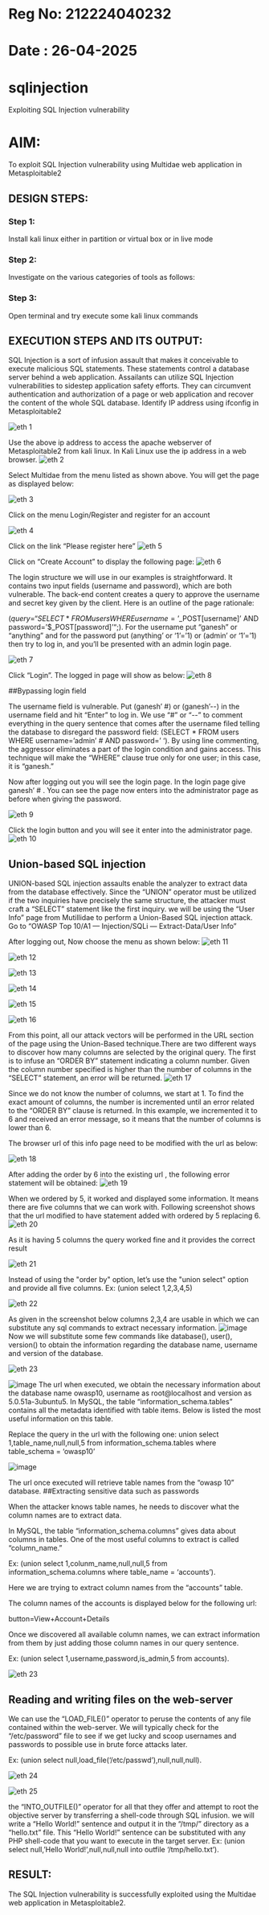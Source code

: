 # Reg No: 212224040232
# Date  : 26-04-2025
# sqlinjection
Exploiting SQL Injection vulnerability

# AIM:
To exploit SQL Injection vulnerability using Multidae web application in Metasploitable2

## DESIGN STEPS:

### Step 1:

Install kali linux either in partition or virtual box or in live mode


### Step 2:

Investigate on the various categories of tools as follows:

### Step 3:

Open terminal and try execute some kali linux commands

## EXECUTION STEPS AND ITS OUTPUT:

SQL Injection is a sort of infusion assault that makes it conceivable to execute malicious SQL statements. These statements control a database server behind a web application. Assailants can utilize SQL Injection vulnerabilities to sidestep application safety efforts. They can circumvent authentication and authorization of a page or web application and recover the content of the whole SQL database. 
Identify IP address using ifconfig in Metasploitable2

![eth 1](https://github.com/user-attachments/assets/b4b24e48-2a5b-4458-a638-6c09203a098f)

Use the above ip address to access the apache webserver of Metasploitable2 from kali linux. In Kali Linux use the ip address in a web browser.
![eth 2](https://github.com/user-attachments/assets/9321a31c-d3e1-4e86-89f8-d13131bd0626)

Select Multidae from the menu listed as shown above. You will get the page as displayed below:

![eth 3](https://github.com/user-attachments/assets/d53e0639-45cc-4134-a800-2d781da7b37e)

Click on the menu Login/Register and register for an account


![eth 4](https://github.com/user-attachments/assets/0df0b2b0-ede2-4d78-b65e-f40b6f3730ec)

Click on the link “Please register here”
![eth 5](https://github.com/user-attachments/assets/a0d62123-cc15-44b8-98f7-261f5aef3f46)

Click on “Create Account” to display the following page:
![eth 6](https://github.com/user-attachments/assets/94959104-e793-4a97-b024-ecb352a63195)

The login structure we will use in our examples is straightforward. It contains two input fields (username and password), which are both vulnerable. The back-end content creates a query to approve the username and secret key given by the client. Here is an outline of the page rationale:

($query = “SELECT * FROM users WHERE username=’$_POST[username]’ AND password=’$_POST[password]’“;).
 For the username put “ganesh” or “anything” and for the password put (anything’ or ‘1’=’1) or (admin’ or ‘1’=’1) then try to log in, and you’ll be presented with an admin login page.


![eth 7](https://github.com/user-attachments/assets/bfd773f8-bbf1-4140-b41f-a0b40d029bf2)


Click “Login”. The logged in page will show as below:
![eth 8](https://github.com/user-attachments/assets/579cbbb1-e87e-45c0-a171-78969021bbc7)



##Bypassing login field

The username field is vulnerable. Put (ganesh’ #) or (ganesh’--) in the username field and hit “Enter” to log in. We use “#” or “--” to comment everything in the query sentence that comes after the username filed telling the database to disregard the password field: (SELECT * FROM users WHERE username=’admin’ # AND password=’ ‘). By using line commenting, the aggressor eliminates a part of the login condition and gains access. This technique will make the “WHERE” clause true only for one user; in this case, it is “ganesh.”

Now after logging out you will see the login page. In the login page give ganesh’ # . You can see the page now enters into the administrator page as before when giving the password. 

![eth 9](https://github.com/user-attachments/assets/bca4de09-9e64-4e1b-8d8d-1209de3f1861)

Click the login button and you will see it enter into the administrator page.
![eth 10](https://github.com/user-attachments/assets/cd8f1fb7-8ade-429a-bd06-6c41d54697ba)


## Union-based SQL injection
UNION-based SQL injection assaults enable the analyzer to extract data from the database effectively. Since the “UNION” operator must be utilized if the two inquiries have precisely the same structure, the attacker must craft a “SELECT” statement like the first inquiry. 
we will be using the “User Info” page from Mutillidae to perform a Union-Based SQL injection attack. Go to “OWASP Top 10/A1 — Injection/SQLi — Extract-Data/User Info” 

After logging out, Now choose the menu as shown below:
![eth 11](https://github.com/user-attachments/assets/6cf42cb0-3a38-4794-9ff8-61f164fb325a)

![eth 12](https://github.com/user-attachments/assets/de253853-ba44-4f5a-8ad4-93daba3c303e)


![eth 13](https://github.com/user-attachments/assets/6987283a-41fe-4dee-9324-0a74a7061f0a)

![eth 14](https://github.com/user-attachments/assets/c3a6a88f-21a8-4a39-b5a1-b36159bb995c)


![eth 15](https://github.com/user-attachments/assets/3a2264b9-f99b-4ba7-b0db-9c5dcf849ff8)

![eth 16](https://github.com/user-attachments/assets/337a5f06-7aad-49ce-bffa-8344629b833e)

From this point, all our attack vectors will be performed in the URL section of the page using the Union-Based technique.There are two different ways to discover how many columns are selected by the original query. The first is to infuse an “ORDER BY” statement indicating a column number. Given the column number specified is higher than the number of columns in the “SELECT” statement, an error will be returned.
![eth 17](https://github.com/user-attachments/assets/b9dea006-4b7b-4cd5-926f-2e0c51c0bdc4)


Since we do not know the number of columns, we start at 1. To find the exact amount of columns, the number is incremented until an error related to the “ORDER BY” clause is returned. In this example, we incremented it to 6 and received an error message, so it means that the number of columns is lower than 6.

The browser url of this info page need to be modified with the url as below:



![eth 18](https://github.com/user-attachments/assets/0663c319-804d-40dd-a495-f0bf260f52c1)

After adding the order by 6 into the existing url , the following error statement will be obtained:
![eth 19](https://github.com/user-attachments/assets/5bf3bf4b-b506-42cc-b27f-329240cc0e6b)



When we ordered by 5, it worked and displayed some information. It means there are five columns that we can work with. Following screenshot shows that the url modified to have statement added with ordered by 5 replacing 6.
![eth 20](https://github.com/user-attachments/assets/292a406b-2147-4f61-ade7-9e9f2aeadca9)


 As it is having 5 columns the query worked fine and it provides the correct result


![eth 21](https://github.com/user-attachments/assets/6a2e4ebd-4cc3-4395-9464-c5b5236081aa)


Instead of using the "order by" option, let’s use the "union select" option and provide all five columns. Ex: (union select 1,2,3,4,5)

![eth 22](https://github.com/user-attachments/assets/925e5d0a-8563-4b0b-8136-55e342260fbc)

As given in the screenshot below columns 2,3,4 are usable in which we can substitute any sql commands to extract necessary information.
![image](https://github.com/vatsan143/sqlinjection/assets/147368204/7079a658-8985-4a79-b6ce-fc9fc82ab461)
 Now we will substitute some few commands like database(), user(), version() to obtain the information regarding the database name, username and version of the database.



![eth 23](https://github.com/user-attachments/assets/99167fd6-c5ec-4ee3-8dac-66216191339d)

![image](https://github.com/vatsan143/sqlinjection/assets/147368204/aa264de1-ed65-498d-96fd-98da9d720b16)
The url when executed, we obtain the necessary information about the database name owasp10, username as root@localhost and version as 5.0.51a-3ubuntu5.
In MySQL, the table “information_schema.tables” contains all the metadata identified with table items. Below is listed the most useful information on this table.

Replace the query in the url with the following one:
union select 1,table_name,null,null,5 from information_schema.tables where table_schema = ‘owasp10’



![image](https://github.com/vatsan143/sqlinjection/assets/147368204/6cccd0b2-1c0a-41a3-b336-e9566552a16b)

The url once executed will  retrieve table names from the “owasp 10” database.
##Extracting sensitive data such as passwords 

When the attacker knows table names, he needs to discover what the column names are to extract data.

In MySQL, the table “information_schema.columns” gives data about columns in tables. One of the most useful columns to extract is called “column_name.”

Ex: (union select 1,colunm_name,null,null,5 from information_schema.columns where table_name = ‘accounts’).

Here we are trying to extract column names from the “accounts” table.

The column names of the accounts is displayed below for the following url:

button=View+Account+Details 


Once we discovered all available column names, we can extract information from them by just adding those column names in our query sentence.

Ex: (union select 1,username,password,is_admin,5 from accounts).

![eth 23](https://github.com/user-attachments/assets/5c8bb7fe-2dee-44c9-849a-dcd8688faa1d)


## Reading and writing files on the web-server
We can use the “LOAD_FILE()” operator to peruse the contents of any file contained within the web-server. We will typically check for the “/etc/password” file to see if we get lucky and scoop usernames and passwords to possible use in brute force attacks later.

Ex: (union select null,load_file(‘/etc/passwd’),null,null,null).

![eth 24](https://github.com/user-attachments/assets/8722c01f-f884-419a-ab92-c770a4010660)

![eth 25](https://github.com/user-attachments/assets/1fba1f32-b37d-4f6f-8113-eef2f60f4b5d)


the “INTO_OUTFILE()” operator for all that they offer and attempt to root the objective server by transferring a shell-code through SQL infusion. we will write a “Hello World!” sentence and output it in the “/tmp/” directory as a “hello.txt” file. This “Hello World!” sentence can be substituted with any PHP shell-code that you want to execute in the target server.
Ex: (union select null,’Hello World!’,null,null,null into outfile ‘/tmp/hello.txt’).



## RESULT:
The SQL Injection vulnerability is successfully exploited using the Multidae web application in Metasploitable2.

